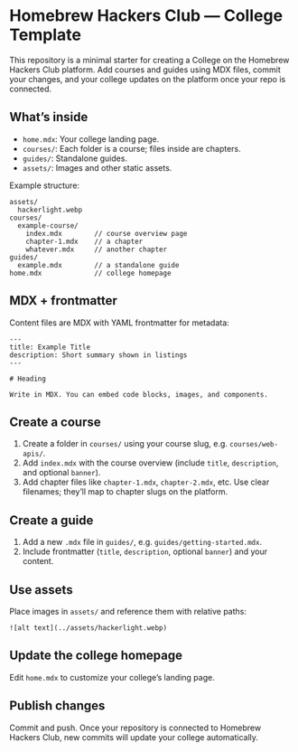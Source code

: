 # Homebrew Hackers Club — College Template

This repository is a minimal starter for creating a College on the Homebrew Hackers Club platform. Add courses and guides using MDX files, commit your changes, and your college updates on the platform once your repo is connected.

## What’s inside

- `home.mdx`: Your college landing page.
- `courses/`: Each folder is a course; files inside are chapters.
- `guides/`: Standalone guides.
- `assets/`: Images and other static assets.

Example structure:

```
assets/
  hackerlight.webp
courses/
  example-course/
    index.mdx        // course overview page
    chapter-1.mdx    // a chapter
    whatever.mdx     // another chapter
guides/
  example.mdx        // a standalone guide
home.mdx             // college homepage
```

## MDX + frontmatter

Content files are MDX with YAML frontmatter for metadata:

```mdx
---
title: Example Title
description: Short summary shown in listings
---

# Heading

Write in MDX. You can embed code blocks, images, and components.
```

## Create a course

1. Create a folder in `courses/` using your course slug, e.g. `courses/web-apis/`.
2. Add `index.mdx` with the course overview (include `title`, `description`, and optional `banner`).
3. Add chapter files like `chapter-1.mdx`, `chapter-2.mdx`, etc. Use clear filenames; they’ll map to chapter slugs on the platform.

## Create a guide

1. Add a new `.mdx` file in `guides/`, e.g. `guides/getting-started.mdx`.
2. Include frontmatter (`title`, `description`, optional `banner`) and your content.

## Use assets

Place images in `assets/` and reference them with relative paths:

```mdx
![alt text](../assets/hackerlight.webp)
```

## Update the college homepage

Edit `home.mdx` to customize your college’s landing page.

## Publish changes

Commit and push. Once your repository is connected to Homebrew Hackers Club, new commits will update your college automatically.
